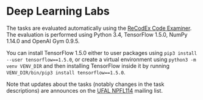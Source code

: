 # Deep Learning Labs

The tasks are evaluated automatically using the [ReCodEx Code
Examiner](https://recodex.mff.cuni.cz/). The evaluation is
performed using Python 3.4, TensorFlow 1.5.0, NumPy 1.14.0
and OpenAI Gym 0.9.5.

You can install TensorFlow 1.5.0 either to user packages using
`pip3 install --user tensorflow==1.5.0`, or create a virtual
environment using `python3 -m venv VENV_DIR` and then installing
TensorFlow inside it by running `VENV_DIR/bin/pip3 install tensorflow==1.5.0`.

Note that updates about the tasks (notably changes in the task descriptions) are
announces on the [UFAL NPFL114](https://groups.google.com/forum/#!forum/ufal-npfl114)
mailing list.
